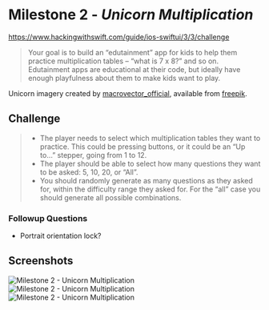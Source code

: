 # Milestone 2 - *Unicorn Multiplication*
https://www.hackingwithswift.com/guide/ios-swiftui/3/3/challenge

> Your goal is to build an “edutainment” app for kids to help them practice multiplication tables – “what is 7 x 8?” and so on. Edutainment apps are educational at their code, but ideally have enough playfulness about them to make kids want to play.

Unicorn imagery created by [macrovector_official](https://www.freepik.com/macrovector-official), available from [freepik](https://www.freepik.com/free-vector/cute-unicorn-fairy-elements-colorful-doodle-set_10479097.htm).

## Challenge

  >- The player needs to select which multiplication tables they want to practice. This could be pressing buttons, or it could be an “Up to…” stepper, going from 1 to 12.
  >- The player should be able to select how many questions they want to be asked: 5, 10, 20, or “All”.
  >- You should randomly generate as many questions as they asked for, within the difficulty range they asked for. For the “all” case you should generate all possible combinations.

### Followup Questions

- Portrait orientation lock?

## Screenshots

![Milestone 2 - Unicorn Multiplication](https://github.com/solitaryewe/100-Days-of-SwiftUI/blob/main/Milestone-02/Screenshots/Milestone2a-large.png)
![Milestone 2 - Unicorn Multiplication](https://github.com/solitaryewe/100-Days-of-SwiftUI/blob/main/Milestone-02/Screenshots/Milestone2b-large.png)
![Milestone 2 - Unicorn Multiplication](https://github.com/solitaryewe/100-Days-of-SwiftUI/blob/main/Milestone-02/Screenshots/Milestone2c-large.png)
